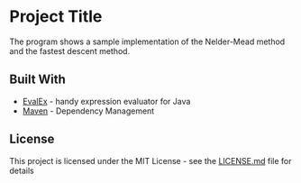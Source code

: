 # Project Title

The program shows a sample implementation of the Nelder-Mead method and the fastest descent method.

## Built With

- [EvalEx](https://github.com/uklimaschewski/EvalEx) - handy expression evaluator for Java
- [Maven](https://maven.apache.org/) - Dependency Management

## License

This project is licensed under the MIT License - see the [LICENSE.md](LICENSE.md) file for details
